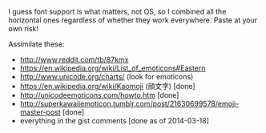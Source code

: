 I guess font support is what matters, not OS, so I combined all the horizontal ones regardless of whether they work everywhere.  Paste at your own risk!

Assimilate these:
- http://www.reddit.com/tb/87kmx
- https://en.wikipedia.org/wiki/List_of_emoticons#Eastern
- http://www.unicode.org/charts/ (look for emoticons)
- https://en.wikipedia.org/wiki/Kaomoji (顔文字) [done]
- http://unicodeemoticons.com/howto.htm [done]
- http://superkawaiiemoticon.tumblr.com/post/21630699578/emoji-master-post [done]
- everything in the gist comments [done as of 2014-03-18]
